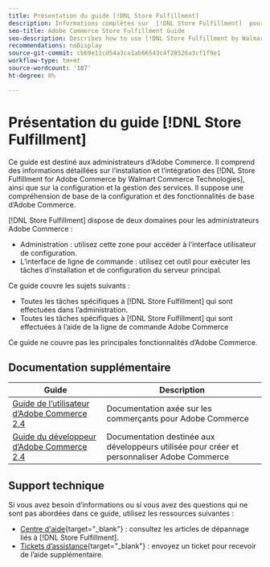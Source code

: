 ```yaml
---
title: Présentation du guide [!DNL Store Fulfillment]
description: Informations complètes sur  [!DNL Store Fulfillment]  pour les administrateurs Adobe Commerce, y compris l’installation et l’intégration.
seo-title: Adobe Commerce Store Fulfillment Guide
seo-description: Describes how to use [!DNL Store Fulfillment by Walmart Commerce Technologies] services with Adobe Commerce.
recommendations: noDisplay
source-git-commit: cb69e11cd54a3ca1ab66543c4f28526a3cf1f9e1
workflow-type: tm+mt
source-wordcount: '187'
ht-degree: 0%

---
```


# Présentation du guide [!DNL Store Fulfillment]

Ce guide est destiné aux administrateurs d’Adobe Commerce. Il comprend des informations détaillées sur l’installation et l’intégration des [!DNL Store Fulfillment for Adobe Commerce by Walmart Commerce Technologies], ainsi que sur la configuration et la gestion des services. Il suppose une compréhension de base de la configuration et des fonctionnalités de base d’Adobe Commerce.

[!DNL Store Fulfillment] dispose de deux domaines pour les administrateurs Adobe Commerce :

* Administration : utilisez cette zone pour accéder à l’interface utilisateur de configuration.
* L’interface de ligne de commande : utilisez cet outil pour exécuter les tâches d’installation et de configuration du serveur principal.

Ce guide couvre les sujets suivants :

* Toutes les tâches spécifiques à [!DNL Store Fulfillment] qui sont effectuées dans l’administration.
* Toutes les tâches spécifiques à [!DNL Store Fulfillment] qui sont effectuées à l’aide de la ligne de commande Adobe Commerce

Ce guide ne couvre pas les principales fonctionnalités d’Adobe Commerce.

## Documentation supplémentaire

| Guide | Description |
|-----------------------------------------------------------------------|----------------------------------------------------------------------------|
| [Guide de l’utilisateur d’Adobe Commerce 2.4](https://experienceleague.adobe.com/fr/docs/commerce-admin/user-guides/home) | Documentation axée sur les commerçants pour Adobe Commerce |
| [Guide du développeur d’Adobe Commerce 2.4](https://developer.adobe.com/commerce/docs/) | Documentation destinée aux développeurs utilisée pour créer et personnaliser Adobe Commerce |

## Support technique

Si vous avez besoin d’informations ou si vous avez des questions qui ne sont pas abordées dans ce guide, utilisez les ressources suivantes :

* [Centre d&#39;aide](https://experienceleague.adobe.com/docs/commerce-knowledge-base/kb/help-center-guide/magento-help-center-user-guide.html?lang=fr#submit-ticket){target="_blank"} : consultez les articles de dépannage liés à [!DNL Store Fulfillment].
* [Tickets d’assistance](https://experienceleague.adobe.com/docs/commerce-knowledge-base/kb/help-center-guide/magento-help-center-user-guide.html?lang=fr#submit-ticket){target="_blank"} : envoyez un ticket pour recevoir de l’aide supplémentaire.
